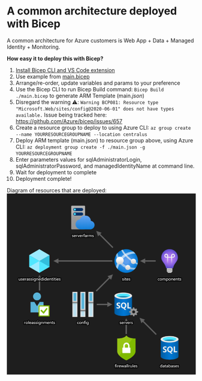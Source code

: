 
# A common architecture deployed with Bicep
A common architecture for Azure customers is Web App + Data + Managed Identity + Monitoring.

**How easy it to deploy this with Bicep?**
1. [Install Bicep CLI and VS Code extension](https://github.com/Azure/bicep/blob/main/docs/installing.md)
2. Use example from [main.bicep](main.bicep)
3. Arrange/re-order, update variables and params to your preference
4. Use the Bicep CLI to run Bicep Build command: ``` Bicep Build ./main.bicep ``` to generate ARM Template (main._json_)
5. Disregard the warning :warning:: ``` Warning BCP081: Resource type "Microsoft.Web/sites/config@2020-06-01" does not have types available. ```
   Issue being tracked here: https://github.com/Azure/bicep/issues/657
6. Create a resource group to deploy to using Azure CLI: ``` az group create --name YOURRESOURCEGROUPNAME --location centralus ```
7. Deploy ARM template (main.json) to resource group above, using Azure CLI: ``` az deployment group create -f ./main.json -g YOURRESOURCEGROUPNAME ```
8.  Enter parameters values for sqlAdministratorLogin, sqlAdministratorPassword, and managedIdentityName at command line.
9.  Wait for deployment to complete
10. Deployment complete!

Diagram of resources that are deployed:
![diagram](images/commonArchDiagram.PNG)
